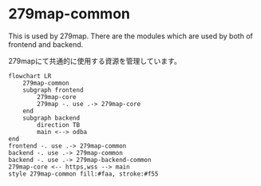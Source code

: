 # 279map-common
This is used by 279map.
There are the modules which are used by both of frontend and backend.

279mapにて共通的に使用する資源を管理しています。

```mermaid
flowchart LR
	279map-common
	subgraph frontend
		279map-core
		279map -. use .-> 279map-core
	end
	subgraph backend
		direction TB
		main <--> odba
end
frontend -. use .-> 279map-common
backend -. use .-> 279map-common
backend -. use .-> 279map-backend-common
279map-core <-- https,wss --> main
style 279map-common fill:#faa, stroke:#f55
```